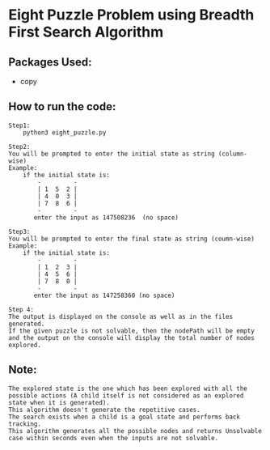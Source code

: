 # Eight Puzzle Problem using Breadth First Search Algorithm
## Packages Used:
 - copy

## How to run the code:

    Step1:
        python3 eight_puzzle.py
              
    Step2:
    You will be prompted to enter the initial state as string (column-wise)
    Example:
        if the initial state is:
            -         -
            | 1  5  2 |
            | 4  0  3 |
            | 7  8  6 |
            -         -
           enter the input as 147508236  (no space)

    Step3:
    You will be prompted to enter the final state as string (coumn-wise)
    Example:
        if the initial state is:
            -         -
            | 1  2  3 |
            | 4  5  6 |
            | 7  8  0 |
            -         -
           enter the input as 147258360 (no space)

    Step 4:
    The output is displayed on the console as well as in the files generated.
    If the given puzzle is not solvable, then the nodePath will be empty and the output on the console will display the total number of nodes explored.

## Note:
    The explored state is the one which has been explored with all the possible actions (A child itself is not considered as an explored state when it is generated).
    This algorithm doesn't generate the repetitive cases.
    The search exists when a child is a goal state and performs back tracking.
    This algorithm generates all the possible nodes and returns Unsolvable case within seconds even when the inputs are not solvable.
